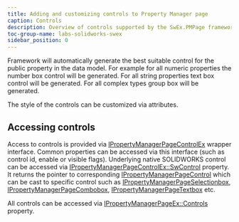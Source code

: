 ```yaml
---
title: Adding and customizing controls to Property Manager page 
caption: Controls
description: Overview of controls supported by the SwEx.PMPage framework and the customization and decoration options
toc-group-name: labs-solidworks-swex
sidebar_position: 0
---
```

Framework will automatically generate the best suitable control for the public property in the data model. For example for all numeric properties the number box control will be generated. For all string properties text box control will be generated. For all complex types group box will be generated.

The style of the controls can be customized via attributes.

## Accessing controls

Access to controls is provided via [IPropertyManagerPageControlEx](https://docs.codestack.net/swex/pmpage/html/T_CodeStack_SwEx_PMPage_Controls_IPropertyManagerPageControlEx.htm) wrapper interface. Common properties can be accessed via this interface (such as control id, enable or visible flags). Underlying native SOLIDWORKS control can be accessed via [IPropertyManagerPageControlEx::SwControl](https://docs.codestack.net/swex/pmpage/html/P_CodeStack_SwEx_PMPage_Controls_IPropertyManagerPageControlEx_SwControl.htm) property. It returns the pointer to corresponding [IPropertyManagerPageControl](https://help.solidworks.com/2018/english/api/sldworksapi/solidworks.interop.sldworks~solidworks.interop.sldworks.ipropertymanagerpagecontrol.html) which can be cast to specific control such as [IPropertyManagerPageSelectionbox](https://help.solidworks.com/2018/english/api/sldworksapi/solidworks.interop.sldworks~solidworks.interop.sldworks.ipropertymanagerpageselectionbox.html), [IPropertyManagerPageCombobox](https://help.solidworks.com/2018/english/api/sldworksapi/solidworks.interop.sldworks~solidworks.interop.sldworks.ipropertymanagerpagecombobox.html), [IPropertyManagerPageTextbox](https://help.solidworks.com/2018/english/api/sldworksapi/solidworks.interop.sldworks~solidworks.interop.sldworks.ipropertymanagerpagetextbox.html) etc.

All controls can be accessed via [IPropertyManagerPageEx::Controls](https://docs.codestack.net/swex/pmpage/html/P_CodeStack_SwEx_PMPage_Base_IPropertyManagerPageEx_2_Controls.htm) property.